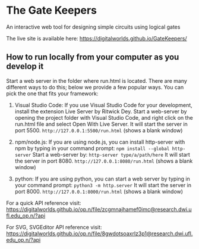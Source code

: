 # The Gate Keepers
An interactive web tool for designing simple circuits using logical gates

The live site is available here:
https://digitalworlds.github.io/GateKeepers/

## How to run locally from your computer as you develop it
Start a web server in the folder where run.html is located. There are many different ways to do this; below we provide a few popular ways. 
You can pick the one that fits your framework:

1. Visual Studio Code:
If you use Visual Studio Code for your development, install the extension Live Server by Ritwick Dey. 
Start a web-server by opening the project folder with Visual Studio Code, and right click on the run.html file and select Open With Live Server.
It will start the server in port 5500.
`http://127.0.0.1:5500/run.html` (shows a blank window)

2. npm/node.js:
If you are using node.js, you can install http-server with npm by typing in your command prompt: `npm install --global http-server`
Start a web-server by: `http-server type/a/path/here`
It will start the server in port 8080.
`http://127.0.0.1:8080/run.html`  (shows a blank window)

3. python:
If you are using python, you can start a web server by typing in your command prompt: `python3 -m http.server`
It will start the server in port 8000.
`http://127.0.0.1:8000/run.html`  (shows a blank window)


For a quick API reference visit:
https://digitalworlds.github.io/op.n/file/zcgmnajhamef0imc@research.dwi.ufl.edu_op.n/?api

For SVG, SVGEditor API reference visit:
https://digitalworlds.github.io/op.n/file/8gwdotsoaxrlz3p1@research.dwi.ufl.edu_op.n/?api


